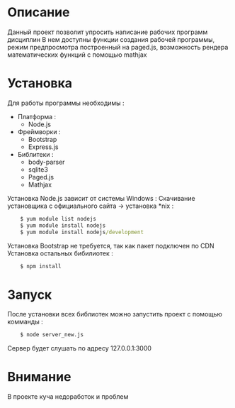 # Описание
Данный проект позволит упросить написание рабочих программ дисциплин
В нем доступны функции создания рабочей программы, режим предпросмотра построенный на paged.js, 
возможность рендера математических функций с помощью mathjax
# Установка
Для работы программы необходимы :
- Платформа :
    - Node.js
- Фреймворки :
    - Bootstrap
    - Express.js
- Библитеки :
    - body-parser
    - sqlite3
    - Paged.js
    - Mathjax

Установка Node.js зависит от системы
Windows :
Скачивание установщика с официального сайта -> установка
*nix :
```cmd
    $ yum module list nodejs
    $ yum module install nodejs
    $ yum module install nodejs/development
```

Установка Bootstrap не требуется, так как пакет подключен по CDN
Установка остальных бибилиотек :
```cmd
    $ npm install
```
# Запуск
После установки всех библиотек можно запустить проект с помощью комманды :
```cmd
    $ node server_new.js
```
Сервер будет слушать по адресу 127.0.0.1:3000

# Внимание
В проекте куча недоработок и проблем